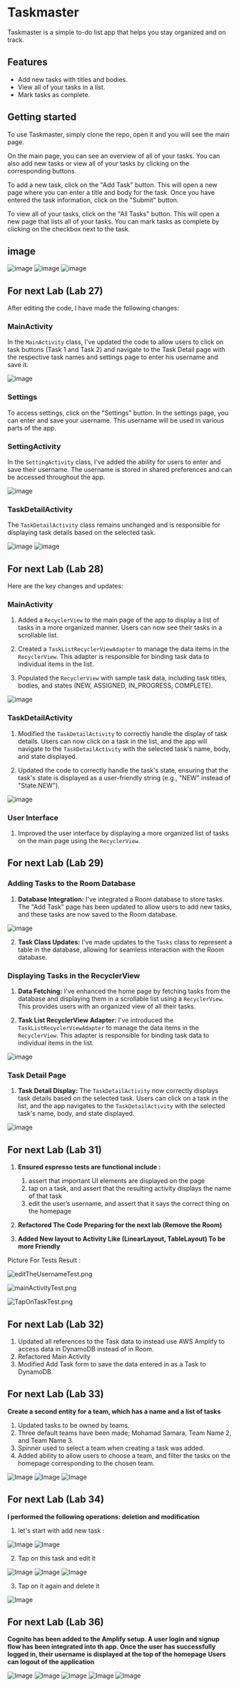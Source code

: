 # Taskmaster

Taskmaster is a simple to-do list app that helps you stay organized and on track.

## Features

* Add new tasks with titles and bodies.
* View all of your tasks in a list.
* Mark tasks as complete.

## Getting started

To use Taskmaster, simply clone the repo, open it and you will see the main page.

On the main page, you can see an overview of all of your tasks. You can also add new tasks or view all of your tasks by clicking on the corresponding buttons.

To add a new task, click on the "Add Task" button. This will open a new page where you can enter a title and body for the task. Once you have entered the task information, click on the "Submit" button.

To view all of your tasks, click on the "All Tasks" button. This will open a new page that lists all of your tasks. You can mark tasks as complete by clicking on the checkbox next to the task.

## image

![image](screenshots/homeScreen.png)
![image](screenshots/addTaskScreen.png)
![image](screenshots/allTasksScreen.png)

## For next Lab (Lab 27)

After editing the code, I have made the following changes:

### MainActivity

In the `MainActivity` class, I've updated the code to allow users to click on task buttons (Task 1 and Task 2) and navigate to the Task Detail page with the respective task names and settings page to enter his username and save it.

![image](screenshots/NewHomeScreen.png)

### Settings

To access settings, click on the "Settings" button. In the settings page, you can enter and save your username. This username will be used in various parts of the app.

### SettingActivity

In the `SettingActivity` class, I've added the ability for users to enter and save their username. The username is stored in shared preferences and can be accessed throughout the app.

![image](screenshots/settingPage.png)


### TaskDetailActivity

The `TaskDetailActivity` class remains unchanged and is responsible for displaying task details based on the selected task.

![image](screenshots/TaskDetailsPage.png)
![image](screenshots/TaskDetails2Page.png)


## For next Lab (Lab 28)


Here are the key changes and updates:

### MainActivity

1. Added a `RecyclerView` to the main page of the app to display a list of tasks in a more organized manner. Users can now see their tasks in a scrollable list.

2. Created a `TaskListRecyclerViewAdapter` to manage the data items in the `RecyclerView`. This adapter is responsible for binding task data to individual items in the list.

3. Populated the `RecyclerView` with sample task data, including task titles, bodies, and states (NEW, ASSIGNED, IN_PROGRESS, COMPLETE).

![image](screenshots/homeScreenForLab28.png)

### TaskDetailActivity

1. Modified the `TaskDetailActivity` to correctly handle the display of task details. Users can now click on a task in the list, and the app will navigate to the `TaskDetailActivity` with the selected task's name, body, and state displayed.

2. Updated the code to correctly handle the task's state, ensuring that the task's state is displayed as a user-friendly string (e.g., "NEW" instead of "State.NEW").

![image](screenshots/taskDetailsFroLab28.png)

### User Interface

1. Improved the user interface by displaying a more organized list of tasks on the main page using the `RecyclerView`.

## For next Lab (Lab 29)

### Adding Tasks to the Room Database

1. **Database Integration:** I've integrated a Room database to store tasks. The "Add Task" page has been updated to allow users to add new tasks, and these tasks are now saved to the Room database.

![image](screenshots/addTasklab29.png)

2. **Task Class Updates:** I've made updates to the `Tasks` class to represent a table in the database, allowing for seamless interaction with the Room database.

### Displaying Tasks in the RecyclerView

1. **Data Fetching:** I've enhanced the home page by fetching tasks from the database and displaying them in a scrollable list using a `RecyclerView`. This provides users with an organized view of all their tasks.

2. **Task List RecyclerView Adapter:** I've introduced the `TaskListRecyclerViewAdapter` to manage the data items in the `RecyclerView`. This adapter is responsible for binding task data to individual items in the list.

![image](screenshots/homeScreenForLab29.png)

### Task Detail Page

1. **Task Detail Display:** The `TaskDetailActivity` now correctly displays task details based on the selected task. Users can click on a task in the list, and the app navigates to the `TaskDetailActivity` with the selected task's name, body, and state displayed.

![image](screenshots/taskDetailsFroLab29.png)

## For next Lab (Lab 31)

1. **Ensured espresso tests are functional include :**
   1. assert that important UI elements are displayed on the page
   2. tap on a task, and assert that the resulting activity displays the name of that task
   3. edit the user’s username, and assert that it says the correct thing on the homepage

2. **Refactored The Code Preparing for the next lab (Remove the Room)**

3. **Added New layout to Activity Like (LinearLayout, TableLayout) To be more Friendly**

Picture For Tests Result : 

![editTheUsernameTest.png](screenshots/editTheUsernameTest.png)

![mainActivityTest.png](screenshots/mainActivityTest.png)

![TapOnTaskTest.png](screenshots/TapOnTaskTest.png)

## For next Lab (Lab 32)

1. Updated all references to the Task data to instead use AWS Amplify to access data in DynamoDB instead of in Room.
2. Refactored Main Activity
3. Modified Add Task form to save the data entered in as a Task to DynamoDB.

## For next Lab (Lab 33)

**Create a second entity for a team, which has a name and a list of tasks**

1. Updated tasks to be owned by teams.
2. Three default teams have been made; Mohamad Samara, Team Name 2, and Team Name 3.
3. Spinner used to select a team when creating a task was added.
4. Added ability to allow users to choose a team, and filter the tasks on the homepage corresponding to the chosen team.

![Image](screenshots/lab33-3.png)
![Image](screenshots/lab33-1.png)
![Image](screenshots/lab33-2.png)


## For next Lab (Lab 34)

**I performed the following operations: deletion and modification**

1. let's start with add new task : 

![Image](screenshots/lab34-1.png)
![Image](screenshots/lab34-2.png)

2. Tap on this task and edit it

![Image](screenshots/lab34-3.png)
![Image](screenshots/lab34-4.png)
![Image](screenshots/lab34-6.png)

3. Tap on it again and delete it

![Image](screenshots/lab34-5.png)

## For next Lab (Lab 36)

**Cognito has been added to the Amplify setup. A user login and signup flow has been integrated into th app. Once the user has successfully logged in, their username is displayed at the top of the homepage**
**Users can logout of the application**

![Image](screenshots/lab36-2.png)
![Image](screenshots/lab36-3.png)
![Image](screenshots/lab36-4.png)
![Image](screenshots/lab36-5.png)
![Image](screenshots/lab36-6.png)

